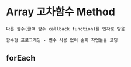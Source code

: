 # Array 고차함수 Method

`다른 함수(콜백 함수 callback function)를 인자로 받음`

`함수형 프로그래밍 - 변수 사용 없이 순회 작업들을 코딩`

## forEach
